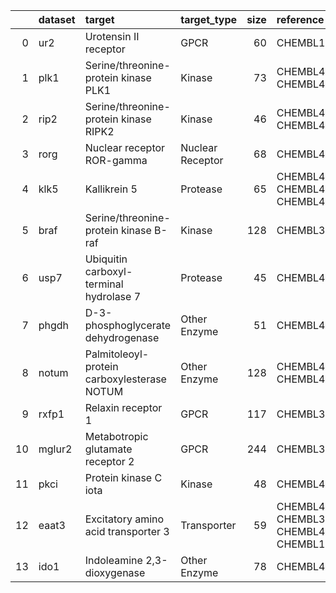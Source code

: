 |    | dataset   | target                                      | target_type      |   size | reference                                                  |
|---:|:----------|:--------------------------------------------|:-----------------|-------:|:-----------------------------------------------------------|
|  0 | ur2       | Urotensin II receptor                       | GPCR             |     60 | CHEMBL1146083                                              |
|  1 | plk1      | Serine/threonine-protein kinase PLK1        | Kinase           |     73 | CHEMBL4406868; CHEMBL4138231                               |
|  2 | rip2      | Serine/threonine-protein kinase RIPK2       | Kinase           |     46 | CHEMBL4266012; CHEMBL4130524                               |
|  3 | rorg      | Nuclear receptor ROR-gamma                  | Nuclear Receptor |     68 | CHEMBL4619752                                              |
|  4 | klk5      | Kallikrein 5                                | Protease         |     65 | CHEMBL4387717; CHEMBL4422656; CHEMBL4396973                |
|  5 | braf      | Serine/threonine-protein kinase B-raf       | Kinase           |    128 | CHEMBL3638563                                              |
|  6 | usp7      | Ubiquitin carboxyl-terminal hydrolase 7     | Protease         |     45 | CHEMBL4251701                                              |
|  7 | phgdh     | D-3-phosphoglycerate dehydrogenase          | Other Enzyme     |     51 | CHEMBL4373702                                              |
|  8 | notum     | Palmitoleoyl-protein carboxylesterase NOTUM | Other Enzyme     |    128 | CHEMBL4619806; CHEMBL4334426                               |
|  9 | rxfp1     | Relaxin receptor 1                          | GPCR             |    117 | CHEMBL3714716                                              |
| 10 | mglur2    | Metabotropic glutamate receptor 2           | GPCR             |    244 | CHEMBL3886984                                              |
| 11 | pkci      | Protein kinase C iota                       | Kinase           |     48 | CHEMBL4184321                                              |
| 12 | eaat3     | Excitatory amino acid transporter 3         | Transporter      |     59 | CHEMBL4145652; CHEMBL3860066; CHEMBL4725471; CHEMBL1155081 |
| 13 | ido1      | Indoleamine 2,3-dioxygenase                 | Other Enzyme     |     78 | CHEMBL4364294                                              |